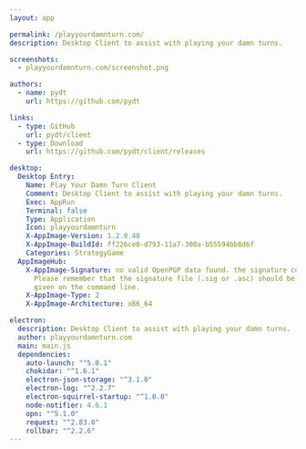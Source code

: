 ```yaml
---
layout: app

permalink: /playyourdamnturn.com/
description: Desktop Client to assist with playing your damn turns.

screenshots:
  - playyourdamnturn.com/screenshot.png

authors:
  - name: pydt
    url: https://github.com/pydt

links:
  - type: GitHub
    url: pydt/client
  - type: Download
    url: https://github.com/pydt/client/releases

desktop:
  Desktop Entry:
    Name: Play Your Damn Turn Client
    Comment: Desktop Client to assist with playing your damn turns.
    Exec: AppRun
    Terminal: false
    Type: Application
    Icon: playyourdamnturn
    X-AppImage-Version: 1.2.0.48
    X-AppImage-BuildId: ff226ce0-d793-11a7-300a-b55594bb8d6f
    Categories: StrategyGame
  AppImageHub:
    X-AppImage-Signature: no valid OpenPGP data found. the signature could not be verified.
      Please remember that the signature file (.sig or .asc) should be the first file
      given on the command line.
    X-AppImage-Type: 2
    X-AppImage-Architecture: x86_64

electron:
  description: Desktop Client to assist with playing your damn turns.
  author: playyourdamnturn.com
  main: main.js
  dependencies:
    auto-launch: "^5.0.1"
    chokidar: "^1.6.1"
    electron-json-storage: "^3.1.0"
    electron-log: "^2.2.7"
    electron-squirrel-startup: "^1.0.0"
    node-notifier: 4.6.1
    opn: "^5.1.0"
    request: "^2.83.0"
    rollbar: "^2.2.6"
---
```

